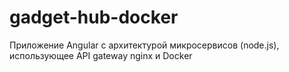 # gadget-hub-docker
Приложение Angular с архитектурой микросервисов (node.js), использующее API gateway nginx и Docker 
